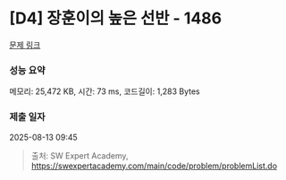 # [D4] 장훈이의 높은 선반 - 1486 

[문제 링크](https://swexpertacademy.com/main/code/problem/problemDetail.do?contestProbId=AV2b7Yf6ABcBBASw) 

### 성능 요약

메모리: 25,472 KB, 시간: 73 ms, 코드길이: 1,283 Bytes

### 제출 일자

2025-08-13 09:45



> 출처: SW Expert Academy, https://swexpertacademy.com/main/code/problem/problemList.do